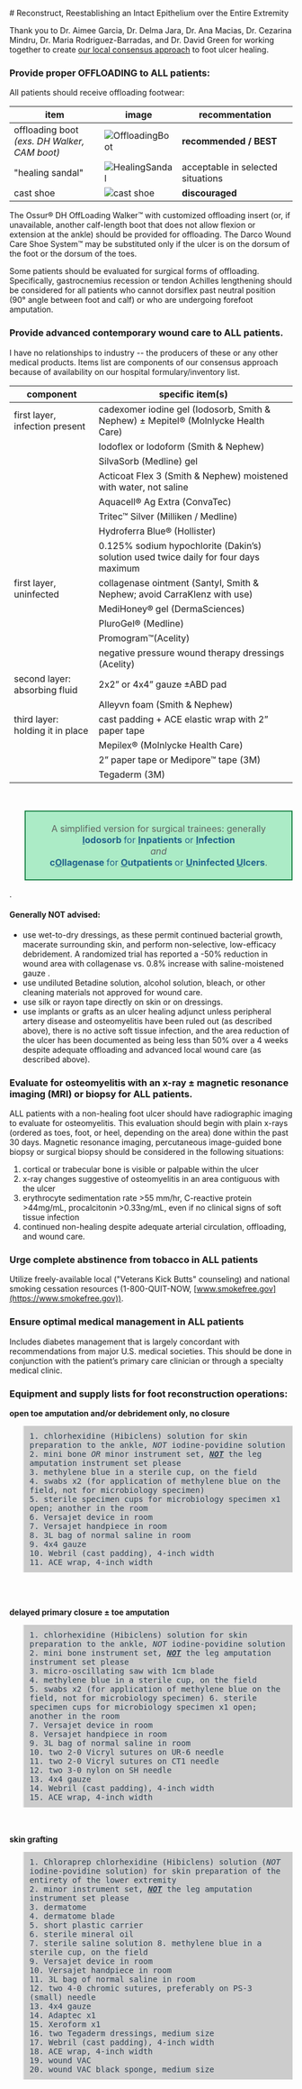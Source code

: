 <head>
<!-- Global site tag (gtag.js) - Google Analytics -->
<script async src="https://www.googletagmanager.com/gtag/js?id=G-YPLVGC5FDP"></script>
<script>
  window.dataLayer = window.dataLayer || [];
  function gtag(){dataLayer.push(arguments);}
  gtag('js', new Date());

  gtag('config', 'G-YPLVGC5FDP');
</script>
</head>
# Reconstruct, Reestablishing an Intact Epithelium over the Entire Extremity

Thank you to Dr. Aimee Garcia, Dr. Delma Jara, Dr. Ana Macias, Dr. Cezarina Mindru, Dr. Maria Rodriguez-Barradas, and Dr. David Green for working together to create [our local consensus approach](https://github.com/nealbarshes/nealbarshes.github.io/blob/main/assets/NHFUconsensus.pdf) to foot ulcer healing.


### Provide proper OFFLOADING to ALL patients:

All patients should receive offloading footwear: 

| item  | image  | recommentation  |
|---|---|---|
| offloading boot<br><i>(exs. DH Walker, CAM boot)</i>  |  ![OffloadingBoot](/assets/OffloadingBoot.jpg) | <b>recommended / BEST</b> | 
| "healing sandal"  |  ![HealingSandal](/assets/HealingSandal.jpg) | acceptable in selected situations |
| cast shoe  | ![cast shoe](/assets/CastShoe.jpg) | <b>discouraged</b> |

The Ossur® DH OffLoading Walker™ with customized offloading insert (or, if unavailable, another calf-length boot that does not allow flexion or extension at the ankle) should be provided for offloading. The Darco Wound Care Shoe System™ may be substituted only if the ulcer is on the dorsum of the foot or the dorsum of the toes. 

Some patients should be evaluated for surgical forms of offloading. Specifically, gastrocnemius recession or tendon Achilles lengthening should be considered for all patients who cannot dorsiflex past neutral position (90° angle between foot and calf) or who are undergoing forefoot amputation. 


### Provide advanced contemporary wound care to ALL patients.

I have no relationships to industry -- the producers of these or any other medical products. Items list are components of our consensus approach because of availability on our hospital formulary/inventory list.

| component  | specific item(s)  |
|---|---|
| first layer, infection present  | cadexomer iodine gel (Iodosorb, Smith & Nephew) ± Mepitel® (Molnlycke Health Care) |
|  |  Iodoflex or Iodoform (Smith & Nephew) |
|  |  SilvaSorb (Medline) gel  |
|  |  Acticoat Flex 3 (Smith & Nephew) moistened with water, not saline  |
|  |  Aquacell® Ag Extra (ConvaTec)  |
|  |  Tritec™ Silver (Milliken  / Medline)  |
|  |  Hydroferra Blue® (Hollister)  |
|  |  0.125% sodium hypochlorite (Dakin’s) solution used twice daily for four days maximum  |
|  first layer, uninfected  |  collagenase ointment (Santyl, Smith & Nephew; avoid CarraKlenz with use)  |
|  |  MediHoney® gel (DermaSciences)  |
|  |  PluroGel® (Medline)  |
|  | Promogram™(Acelity)  |
|  |  negative pressure wound therapy dressings (Acelity)  |
| second layer: absorbing fluid |  2x2” or 4x4” gauze ±ABD pad  |
|  |  	Alleyvn foam (Smith & Nephew)  |
| third layer: holding it in place  | cast padding + ACE elastic wrap with 2” paper tape  |
|   | Mepilex® (Molnlycke Health Care)  |
|   | 2” paper tape or Medipore™ tape (3M)  |
|   | Tegaderm (3M)  |

<br>
<blockquote style="border: 2px solid #1E8449; font-style: normal; text-align: center; padding: 20px; font-size:16px; background-color: #ABEBC6;">
A simplified version for surgical trainees: generally <br><span style="color:#21618C"><b><u>I</u>odosorb </b>for <b><u>I</u>npatients</b> or <b><u>I</u>nfection</b><br></span> <i>and</i> <br><span style="color:#21618C"><b>c<u>O</u>llagenase </b>for <b><u>O</u>utpatients </b>or <b><u>U</u>ninfected <u>U</u>lcers</b></span>.</blockquote>.
<br>


#### Generally NOT advised: 
<ul> <li>use wet-to-dry dressings, as these permit continued bacterial growth, macerate surrounding skin, and perform non-selective, low-efficacy debridement. A randomized trial has reported a -50% reduction in wound area with collagenase vs. 0.8% increase with saline-moistened gauze .</li> 
<li>use undiluted Betadine solution, alcohol solution, bleach, or other cleaning materials not approved for wound care.</li>
<li>use silk or rayon tape directly on skin or on dressings.</li>
<li>use implants or grafts as an ulcer healing adjunct unless peripheral artery disease and osteomyelitis have been ruled out (as described above), there is no active soft tissue infection, and the area reduction of the ulcer has been documented as being less than 50% over a 4 weeks despite adequate offloading and advanced local wound care (as described above).</li> </ul>

### Evaluate for osteomyelitis with an x-ray ± magnetic resonance imaging (MRI) or biopsy for ALL patients.

ALL patients with a non-healing foot ulcer should have radiographic imaging to evaluate for osteomyelitis. This evaluation should begin with plain x-rays (ordered as toes, foot, or heel, depending on the area) done within the past 30 days. Magnetic resonance imaging, percutaneous image-guided bone biopsy or surgical biopsy should be considered in the following situations:
<ol>
<li>cortical or trabecular bone is visible or palpable within the ulcer</li>
<li>x-ray changes suggestive of osteomyelitis in an area contiguous with the ulcer</li>
<li>erythrocyte sedimentation rate >55 mm/hr, C-reactive protein >44mg/mL, procalcitonin >0.33ng/mL, even if no clinical signs of soft tissue infection</li>
<li>continued non-healing despite adequate arterial circulation, offloading, and wound care.</li>
</ol>


### Urge complete abstinence from tobacco in ALL patients

Utilize freely-available local ("Veterans Kick Butts" counseling) and national smoking cessation resources (1-800-QUIT-NOW, [www.smokefree.gov](https://www.smokefree.gov)).

### Ensure optimal medical management in ALL patients

Includes diabetes management that is largely concordant with recommendations from major U.S. medical societies. This should be done in conjunction with the patient’s primary care clinician or through a specialty medical clinic.


### Equipment and supply lists for foot reconstruction operations:

<b>open toe amputation and/or debridement only, no closure</b>
<blockquote style="padding: 10px; font-style: normal; color: #2C3E50; background-color: #ccc;"><tt>
1. chlorhexidine (Hibiclens) solution for skin preparation to the ankle, <i>NOT</i> iodine-povidine solution<br> 
  2. mini bone <i>OR</i> minor instrument set, <i><b><u>NOT</u></b></i> the leg amputation instrument set please<br>
3. methylene blue in a sterile cup, on the field<br>
4. swabs x2 (for application of methylene blue on the field, not for microbiology specimen)<br>
5. sterile specimen cups for microbiology specimen x1 open; another in the room<br>
6. Versajet device in room<br>
7. Versajet handpiece in room<br>
8. 3L bag of normal saline in room<br>
9. 4x4 gauze<br>
10. Webril (cast padding), 4-inch width<br>
11. ACE wrap, 4-inch width<br>
</tt></blockquote>
<br>
<br>

<b>delayed primary closure ± toe amputation</b>
<blockquote style="padding: 10px; font-style: normal; color: #2C3E50; background-color: #ccc;"><tt>
1. chlorhexidine (Hibiclens) solution for skin preparation to the ankle, <i>NOT</i> iodine-povidine solution<br>
2. mini bone instrument set, <i><b><u>NOT</u></b></i> the leg amputation instrument set please<br>
3. micro-oscillating saw with 1cm blade<br>
4. methylene blue in a sterile cup, on the field<br>
5. swabs x2 (for application of methylene blue on the field, not for microbiology specimen)
6. sterile specimen cups for microbiology specimen x1 open; another in the room<br>
7. Versajet device in room<br>
8. Versajet handpiece in room<br>
9. 3L bag of normal saline in room<br>
10. two 2-0 Vicryl sutures on UR-6 needle<br>
11. two 2-0 Vicryl sutures on CT1 needle<br>
12. two 3-0 nylon on SH needle<br>
13. 4x4 gauze<br>
14. Webril (cast padding), 4-inch width<br>
15. ACE wrap, 4-inch width<br>
</tt></blockquote>
<br>
<br>
<b>skin grafting</b>
<blockquote style="padding: 10px; font-style: normal; color: #2C3E50; background-color: #ccc;"><tt>
1. Chloraprep chlorhexidine (Hibiclens) solution (<i>NOT</i> iodine-povidine solution) for skin preparation of the entirety of the lower extremity<br>
2. minor instrument set, <i><b><u>NOT</u></b></i> the leg amputation instrument set please<br>
3. dermatome<br>
4. dermatome blade<br>
5. short plastic carrier<br>
6. sterile mineral oil<br>
7. sterile saline solution
8. methylene blue in a sterile cup, on the field<br>
9. Versajet device in room<br>
10. Versajet handpiece in room<br>
11. 3L bag of normal saline in room<br>
12. two 4-0 chromic sutures, preferably on PS-3 (small) needle<br>
13. 4x4 gauze<br>
14. Adaptec x1<br>
15. Xeroform x1<br>
16. two Tegaderm dressings, medium size<br>
17. Webril (cast padding), 4-inch width<br>
18. ACE wrap, 4-inch width<br>
19. wound VAC<br>
20. wound VAC black sponge, medium size<br>
</tt></blockquote>
